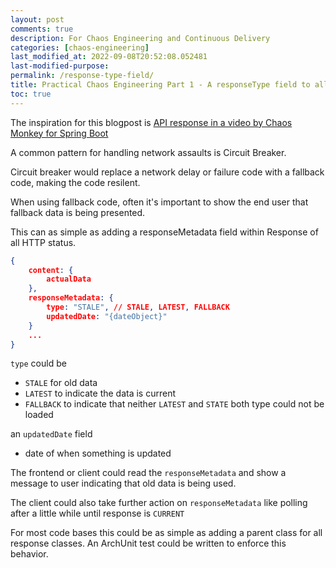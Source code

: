 ```yaml
---
layout: post
comments: true
description: For Chaos Engineering and Continuous Delivery
categories: [chaos-engineering]
last_modified_at: 2022-09-08T20:52:08.052481
last-modified-purpose:
permalink: /response-type-field/
title: Practical Chaos Engineering Part 1 - A responseType field to all response classes
toc: true
---
```


The inspiration for this blogpost is [API response in a video by Chaos Monkey for Spring Boot](https://youtu.be/7sQiIR9qCdA?t=690)

A common pattern for handling network assaults is Circuit Breaker.

Circuit breaker would replace a network delay or failure code with a fallback code, making the code resilent. 

When using fallback code, often it's important to show the end user that fallback data is being presented.

This can as simple as adding a responseMetadata field within Response of all HTTP status.

```json
{
    content: {
        actualData
    },
    responseMetadata: {
        type: "STALE", // STALE, LATEST, FALLBACK
        updatedDate: "{dateObject}"
    } 
    ...
}
```

`type` could be 
- `STALE` for old data
- `LATEST` to indicate the data is current
- `FALLBACK` to indicate that neither `LATEST` and `STATE` both type could not be loaded 

an `updatedDate` field 
- date of when something is updated

The frontend or client could read the `responseMetadata` and show a message to user indicating that old data is being used.

The client could also take further action on `responseMetadata` like polling after a little while until response is `CURRENT`

For most code bases this could be as simple as adding a parent class for all response classes. An ArchUnit test could be written to enforce this behavior.